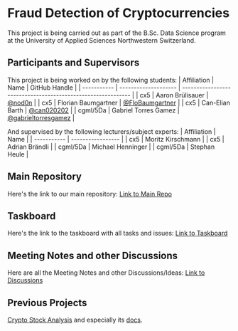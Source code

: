 # Fraud Detection of Cryptocurrencies
This project is being carried out as part of the B.Sc. Data Science program at the University of Applied Sciences Northwestern Switzerland.

## Participants and Supervisors
This project is being worked on by the following students:
| Affiliation | Name                 | GitHub Handle                                                | 
| ----------- | -------------------- | ------------------------------------------------------------ |
| cx5         | Aaron Brülisauer     | [@nod0n](https://github.com/nod0n)                           |
| cx5         | Florian Baumgartner  | [@FloBaumgartner](https://github.com/FloBaumgartner)         |
| cx5         | Can-Elian Barth      | [@can020202](https://github.com/can020202)                   |
| cgml/5Da    | Gabriel Torres Gamez | [@gabrieltorresgamez](https://github.com/gabrieltorresgamez) |

And supervised by the following lecturers/subject experts:
| Affiliation | Name              | 
| ----------- | ----------------- | 
| cx5         | Moritz Kirschmann |
| cx5         | Adrian Brändli    |
| cgml/5Da    | Michael Henninger |
| cgml/5Da    | Stephan Heule     | 

## Main Repository
Here's the link to our main repository:
[Link to Main Repo](https://github.com/CryptoFraudDetection/main)

## Taskboard
Here's the link to the taskboard with all tasks and issues:
[Link to Taskboard](https://github.com/orgs/CryptoFraudDetection/projects/1)

## Meeting Notes and other Discussions
Here are all the Meeting Notes and other Discussions/Ideas:
[Link to Discussions](https://github.com/orgs/CryptoFraudDetection/discussions)

## Previous Projects
[Crypto Stock Analysis](https://gitlab.fhnw.ch/facr/crypto_stock_analysis) and especially its [docs](https://gitlab.fhnw.ch/facr/crypto_stock_analysis/-/blob/main/docs/facr_cx_fs24_ht_fhnw.pdf).

